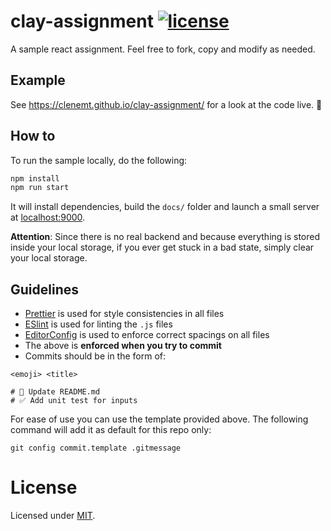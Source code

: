 # clay-assignment [![license](https://img.shields.io/github/license/mashape/apistatus.svg?maxAge=2592000)](https://github.com/clenemt/docdash/blob/master/LICENSE.md)

A sample react assignment. Feel free to fork, copy and modify as needed.

## Example

See https://clenemt.github.io/clay-assignment/ for a look at the code live. :rocket:

## How to

To run the sample locally, do the following:

```sh
npm install
npm run start
```

It will install dependencies, build the `docs/` folder and launch a small server at [localhost:9000](http://localhost:9000).

**Attention**: Since there is no real backend and because everything is stored inside your local storage, if you ever get stuck in a bad state, simply clear your local storage.

## Guidelines

* [Prettier](https://github.com/prettier/prettier) is used for style consistencies in all files
* [ESlint](http://eslint.org/) is used for linting the `.js` files
* [EditorConfig](http://editorconfig.org/) is used to enforce correct spacings on all files
* The above is **enforced when you try to commit**
* Commits should be in the form of:

```
<emoji> <title>

# 📝 Update README.md
# ✅ Add unit test for inputs
```

For ease of use you can use the template provided above. The following command will add it as default for this repo only:

```
git config commit.template .gitmessage
```

# License

Licensed under [MIT](LICENSE.md).
